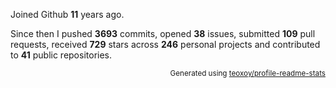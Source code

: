Joined Github **11** years ago.

Since then I pushed **3693** commits, opened **38** issues, submitted **109** pull requests, received **729** stars across **246** personal projects and contributed to **41** public repositories.

<p align="right"><sub>Generated using <a href="https://github.com/marketplace/actions/profile-readme-stats">teoxoy/profile-readme-stats</a></sub></p>

